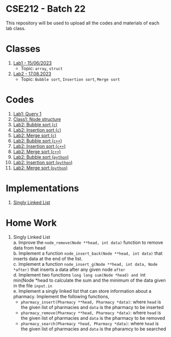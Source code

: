 # CSE212 - Batch 22

This repository will be used to upload all the codes and materials of each lab class.

# Classes

1. [Lab1 - 15/06/2023](./lab1)
   - Topic: `array`, `struct`
2. [Lab2 - 17.08.2023](./lab2)
   - Topic: `Bubble sort`, `Insertion sort`, `Merge sort`

# Codes

1. [Lab1: Query 1](./lab1/lab1.c)
2. [Class1: Node structure](./class1/a.c)
3. [Lab2: Bubble sort (`c`)](./lab2/c/bubble_sort.h)
4. [Lab2: Insertion sort (`c`)](./lab2/c/insertion_sort.h)
5. [Lab2: Merge sort (`c`)](./lab2/c/merge_sort.h)
6. [Lab2: Bubble sort (`c++`)](./lab2/c++/bubble_sort.hpp)
7. [Lab2: Insertion sort (`c++`)](./lab2/c++/insertion_sort.hpp)
8. [Lab2: Merge sort (`c++`)](./lab2/c++/merge_sort.hpp)
9. [Lab2: Bubble sort (`python`)](./lab2/python/bubble_sort.py)
10. [Lab2: Insertion sort (`python`)](./lab2/python/insertion_sort.py)
11. [Lab2: Merge sort (`python`)](./lab2/python/merge_sort.py)

# Implementations

1. [Singly Linked List](./imps/slist/slist.h)

# Home Work

1. Singly Linked List<br>
   a. Improve the `node_remove(Node **head, int data)` function to remove data from head<br>
   b. Implement a function `node_insert_back(Node **head, int data)` that inserts data at the
   end of the list.<br>
   c. Implement a function `node_insert_g(Node **head, int data, Node *after)` that inserts a data after
   any given node `after`<br>
   d. Implement two functions `long long sum(Node *head) and `int min(Node \*head to calculate the sum and the minimum of the data given in the file `input.in`<br>
   e. Implement a singly linked list that can store information about a pharmacy.
   Implement the following functions,<br>
   - `pharmacy_insert(Pharmacy **head, Pharmacy *data)`: where `head` is the given list of pharmacies and `data` is the pharmacy to be inserted
   - `pharmacy_remove(Pharmacy **head, Pharmacy *data)`: where `head` is the given list of pharmacies and `data` is the pharmacy to be removed
   - `pharmacy_search(Pharmacy *head, Pharmacy *data)`: where `head` is the given list of pharmacies and `data` is the pharamcy to be searched

